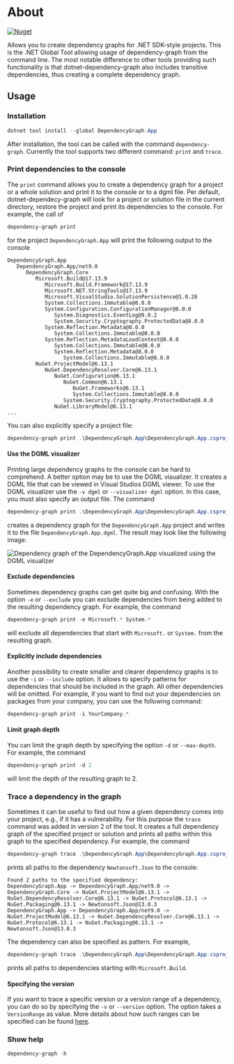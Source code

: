 # About

[![Nuget](https://img.shields.io/nuget/v/DependencyGraph.App.svg)](https://www.nuget.org/packages/DependencyGraph.App/)

Allows you to create dependency graphs for .NET SDK-style projects. This is the .NET Global Tool allowing usage of dependency-graph from the command line. The most notable difference to other tools providing such functionality is that dotnet-dependency-graph also includes transitive dependencies, thus creating a complete dependency graph.

## Usage

### Installation

```powershell
dotnet tool install --global DependencyGraph.App
```

After installation, the tool can be called with the command `dependency-graph`. Currently the tool supports two different command: `print` and `trace`. 

### Print dependencies to the console

The `print` command allows you to create a dependency graph for a project or a whole solution and print it to the console or to a dgml file. Per default, dotnet-dependecy-graph will look for a project or solution file in the current directory, restore the project and print its dependencies to the console. For example, the call of

```powershell
dependency-graph print
```

for the project `DependencyGraph.App` will print the following output to the console

```
DependencyGraph.App
   DependencyGraph.App/net9.0
      DependencyGraph.Core
         Microsoft.Build@17.13.9
            Microsoft.Build.Framework@17.13.9
            Microsoft.NET.StringTools@17.13.9
            Microsoft.VisualStudio.SolutionPersistence@1.0.28
            System.Collections.Immutable@8.0.0
            System.Configuration.ConfigurationManager@8.0.0
               System.Diagnostics.EventLog@9.0.2
               System.Security.Cryptography.ProtectedData@8.0.0
            System.Reflection.Metadata@8.0.0
               System.Collections.Immutable@8.0.0
            System.Reflection.MetadataLoadContext@8.0.0
               System.Collections.Immutable@8.0.0
               System.Reflection.Metadata@8.0.0
                  System.Collections.Immutable@8.0.0
         NuGet.ProjectModel@6.13.1
            NuGet.DependencyResolver.Core@6.13.1
               NuGet.Configuration@6.13.1
                  NuGet.Common@6.13.1
                     NuGet.Frameworks@6.13.1
                     System.Collections.Immutable@8.0.0
                  System.Security.Cryptography.ProtectedData@8.0.0
               NuGet.LibraryModel@6.13.1
...
```

You can also explicitly specify a project file:

```powershell
dependency-graph print .\DependencyGraph.App\DependencyGraph.App.csproj
```

#### Use the DGML visualizer

Printing large dependency graphs to the console can be hard to comprehend. A better option may be to use the DGML visualizer. It creates a DGML file that can be viewed in Visual Studios DGML viewer. To use the DGML visualizer use the `-v dgml` or `--visualizer dgml` option. In this case, you must also specify an output file. The command

```powershell
dependency-graph print .\DependencyGraph.App\DependencyGraph.App.csproj -v dgml -o DependencyGraph.App.dgml
```

creates a dependency graph for the `DependencyGraph.App` project and writes it to the file `DependencyGraph.App.dgml`. The result may look like the following image:

![Dependency graph of the DependencyGraph.App visualized using the DGML visualizer](../../docs/DependencyGraph.App.svg "Dependency graph of the DependencyGraph.App project")

#### Exclude dependencies

Sometimes dependency graphs can get quite big and confusing. With the option `-e` or `--exclude` you can exclude dependencies from being added to the resulting dependency graph. For example, the command

```powershell
dependency-graph print -e Microsoft.* System.*
```

will exclude all dependencies that start with `Microsoft.` or `System.` from the resulting graph.

#### Explicitly include dependencies

Another possibility to create smaller and clearer dependency graphs is to use the `-i` or `--include` option. It allows to specify patterns for dependencies that should be included in the graph. All other dependencies will be omitted. For example, if you want to find out your dependencies on packages from your company, you can use the following command:

```powershell
dependency-graph print -i YourCompany.*
```

#### Limit graph depth

You can limit the graph depth by specifying the option `-d` or `--max-depth`. For example, the command

```powershell
dependency-graph print -d 2
```

will limit the depth of the resulting graph to 2.

### Trace a dependency in the graph

Sometimes it can be useful to find out how a given dependency comes into your project, e.g., if it has a vulnerability. For this purpose the `trace` command was added in version 2 of the tool. It creates a full dependency graph of the specified project or solution and prints all paths within this graph to the specified dependency. For example, the command

```powershell
dependency-graph trace .\DependencyGraph.App\DependencyGraph.App.csproj Newtonsoft.Json
```

prints all paths to the dependency `Newtonsoft.Json` to the console:

```
Found 2 paths to the specified dependency:
DependencyGraph.App -> DependencyGraph.App/net9.0 -> DependencyGraph.Core -> NuGet.ProjectModel@6.13.1 -> NuGet.DependencyResolver.Core@6.13.1 -> NuGet.Protocol@6.13.1 -> NuGet.Packaging@6.13.1 -> Newtonsoft.Json@13.0.3
DependencyGraph.App -> DependencyGraph.App/net9.0 -> NuGet.ProjectModel@6.13.1 -> NuGet.DependencyResolver.Core@6.13.1 -> NuGet.Protocol@6.13.1 -> NuGet.Packaging@6.13.1 -> Newtonsoft.Json@13.0.3
```

The dependency can also be specified as pattern. For example,

```powershell
dependency-graph trace .\DependencyGraph.App\DependencyGraph.App.csproj Microsoft.Build**
```

prints all paths to dependencies starting with `Microsoft.Build`.

#### Specifying the version

If you want to trace a specific version or a version range of a dependency, you can do so by specifying the `-v` or `--version` option. The option takes a `VersionRange` as value. More details about how such ranges can be specified can be found [here](https://learn.microsoft.com/en-us/nuget/concepts/package-versioning?tabs=semver20sort#version-ranges). 

### Show help

```powershell
dependency-graph -h
```
